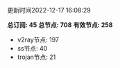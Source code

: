 更新时间2022-12-17 16:08:29

**总订阅: 45**
**总节点: 708**
**有效节点: 258**
- v2ray节点: 197
- ss节点: 40
- trojan节点: 21
